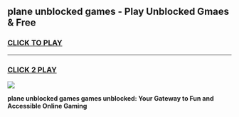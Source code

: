 
## plane unblocked games - Play Unblocked Gmaes & Free
<h3>
<a href="https://premium.freeplayer.one?title=plane_unblocked_games&ref=19F">CLICK TO PLAY</a></h3>
<hr>

<h3>
<a href="https://premium.freeplayer.one?title=plane_unblocked_games&ref=19F">CLICK 2 PLAY</a>
  
</h3>

<a href="https://premium.freeplayer.one?title=plane_unblocked_games&ref=19F/"><img src="https://clearcache.store/games.png"></a>


**plane unblocked games games unblocked: Your Gateway to Fun and Accessible Online Gaming**

